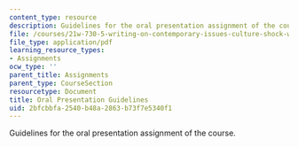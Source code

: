 ```yaml
---
content_type: resource
description: Guidelines for the oral presentation assignment of the course.
file: /courses/21w-730-5-writing-on-contemporary-issues-culture-shock-writing-editing-and-publishing-in-cyberspace-fall-2008/2bfcbbfa2540b48a2863b73f7e5340f1_or_prstn_gdln.pdf
file_type: application/pdf
learning_resource_types:
- Assignments
ocw_type: ''
parent_title: Assignments
parent_type: CourseSection
resourcetype: Document
title: Oral Presentation Guidelines
uid: 2bfcbbfa-2540-b48a-2863-b73f7e5340f1
---
```

Guidelines for the oral presentation assignment of the course.

